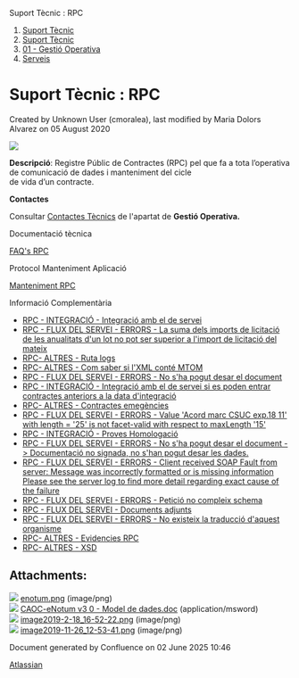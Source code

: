 Suport Tècnic : RPC  

1.  [Suport Tècnic](index.md)
2.  [Suport Tècnic](13893782.md)
3.  [01 - Gestió Operativa](26313391.md)
4.  [Serveis](Serveis_26313394.md)

Suport Tècnic : RPC
===================

Created by Unknown User (cmoralea), last modified by Maria Dolors Alvarez on 05 August 2020

![](attachments/26313496/30867961.png)

**Descripció**: Registre Públic de Contractes (RPC) pel que fa a tota l’operativa de comunicació de dades i manteniment del cicle  
de vida d’un contracte.

**Contactes**

Consultar [Contactes Tècnics](https://intranet.aoc.cat/pages/viewpage.action?pageId=28704779#tab-Responsables+Servei+T%C3%A8cnic) de l'apartat de **Gestió Operativa.**

Documentació tècnica

[FAQ's RPC](28705609.md)

  

Protocol Manteniment Aplicació

[Manteniment RPC](Manteniment-RPC_41517463.md)

  

  

Informació Complementària

  

*   [RPC - INTEGRACIÓ - Integració amb el de servei](/pages/viewpage.action?pageId=28704970 "RPC - INTEGRACIÓ - Integració amb el de servei")
*   [RPC - FLUX DEL SERVEI - ERRORS - La suma dels imports de licitació de les anualitats d'un lot no pot ser superior a l'import de licitació del mateix](/pages/viewpage.action?pageId=26313667 "RPC - FLUX DEL SERVEI - ERRORS - La suma dels imports de licitació de les anualitats d'un lot no pot ser superior a l'import de licitació del mateix")
*   [RPC- ALTRES - Ruta logs](/display/SII/RPC-+ALTRES+-+Ruta+logs "RPC- ALTRES - Ruta logs")
*   [RPC- ALTRES - Com saber si l'XML conté MTOM](/pages/viewpage.action?pageId=30869389 "RPC- ALTRES - Com saber si l'XML conté MTOM")
*   [RPC - FLUX DEL SERVEI - ERRORS - No s'ha pogut desar el document](/display/SII/RPC+-+FLUX+DEL+SERVEI+-+ERRORS+-+No+s%27ha+pogut+desar+el+document "RPC - FLUX DEL SERVEI - ERRORS - No s'ha pogut desar el document")
*   [RPC - INTEGRACIÓ - Integració amb el de servei si es poden entrar contractes anteriors a la data d'integració](/pages/viewpage.action?pageId=41521266 "RPC - INTEGRACIÓ - Integració amb el de servei si es poden entrar contractes anteriors a la data d'integració")
*   [RPC- ALTRES - Contractes emegències](/pages/viewpage.action?pageId=41521757 "RPC- ALTRES - Contractes emegències")
*   [RPC - FLUX DEL SERVEI - ERRORS - Value 'Acord marc CSUC exp.18 11' with length = '25' is not facet-valid with respect to maxLength '15'](/pages/viewpage.action?pageId=41522584 "RPC - FLUX DEL SERVEI - ERRORS - Value 'Acord marc CSUC exp.18 11' with length = '25' is not facet-valid with respect to maxLength '15'")
*   [RPC - INTEGRACIÓ - Proves Homologació](/pages/viewpage.action?pageId=41523108 "RPC - INTEGRACIÓ - Proves Homologació")
*   [RPC - FLUX DEL SERVEI - ERRORS - No s'ha pogut desar el document -> Documentació no signada, no s'han pogut desar les dades.](/pages/viewpage.action?pageId=64981100 "RPC - FLUX DEL SERVEI - ERRORS - No s'ha pogut desar el document -> Documentació no signada, no s'han pogut desar les dades.")
*   [RPC - FLUX DEL SERVEI - ERRORS - Client received SOAP Fault from server: Message was incorrectly formatted or is missing information Please see the server log to find more detail regarding exact cause of the failure](/pages/viewpage.action?pageId=64981968 "RPC - FLUX DEL SERVEI - ERRORS - Client received SOAP Fault from server: Message was incorrectly formatted or is missing information Please see the server log to find more detail regarding exact cause of the failure")
*   [RPC - FLUX DEL SERVEI - ERRORS - Petició no compleix schema](/pages/viewpage.action?pageId=81854653 "RPC - FLUX DEL SERVEI - ERRORS - Petició no compleix schema")
*   [RPC - FLUX DEL SERVEI - Documents adjunts](/display/SII/RPC+-+FLUX+DEL+SERVEI+-+Documents+adjunts "RPC - FLUX DEL SERVEI - Documents adjunts")
*   [RPC - FLUX DEL SERVEI - ERRORS - No existeix la traducció d'aquest organisme](/pages/viewpage.action?pageId=93356506 "RPC - FLUX DEL SERVEI - ERRORS - No existeix la traducció d'aquest organisme")
*   [RPC- ALTRES - Evidencies RPC](/display/SII/RPC-+ALTRES+-+Evidencies+RPC "RPC- ALTRES - Evidencies RPC")
*   [RPC- ALTRES - XSD](/display/SII/RPC-+ALTRES+-+XSD "RPC- ALTRES - XSD")

  

Attachments:
------------

![](images/icons/bullet_blue.gif) [enotum.png](attachments/26313496/26317168.png) (image/png)  
![](images/icons/bullet_blue.gif) [CAOC-eNotum v3 0 - Model de dades.doc](attachments/26313496/26317167.doc) (application/msword)  
![](images/icons/bullet_blue.gif) [image2019-2-18\_16-52-22.png](attachments/26313496/26317268.png) (image/png)  
![](images/icons/bullet_blue.gif) [image2019-11-26\_12-53-41.png](attachments/26313496/30867961.png) (image/png)  

Document generated by Confluence on 02 June 2025 10:46

[Atlassian](http://www.atlassian.com/)